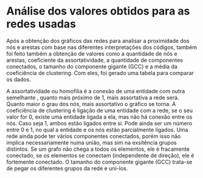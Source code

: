 # Análise dos valores obtidos para as redes usadas


Após a obtenção dos gráficos das redes para analisar a proximidade dos nós e arestas com base nas diferentes interpretações dos códigos, também foi feito também a obtenção de valores como a quantidade de nós e arestas, coeficiente da assortatividade, a quantidade de componentes conectados, o tamanho do componente gigante (GCC) e a média da coeficiência de clustering. Com eles, foi gerado uma tabela para comparar os dados.

A assortatividade ou homofilia é a conexão de uma entidade com outra semelhante , quanto mais próximo de 1, mais assortativa a rede será. Quanto maior o grau dos nós, mais assortativo o gráfico se torna. A coeficiência de clustering é ligação de uma entidade com a rede, se o seu valor for 0, existe uma entidade ligada a ela, mas não há conexão entre os nós. Caso seja 1, ambos estão ligados entre si. Pode ainda ser
um número entre 0 e 1, no qual a entidade e os nós estão parcialmente ligados. Uma rede ainda pode ter vários componentes conectados, porém isso não implica necessariamente numa união, mas sim na exsitência grupos distintos. Se um grafo não chega a todos os elementos, ele é fracamente conectado, se os elementos se conectam (independente de direção), ele é fortemente conectado. O tamanho do componente gigante (GCC) trata-se de pegar os diferentes grupos da rede e uni-los.

